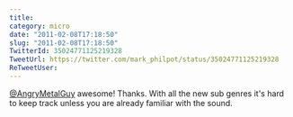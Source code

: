```yaml
---
title: 
category: micro
date: "2011-02-08T17:18:50"
slug: "2011-02-08T17:18:50"
TwitterId: 35024771125219328
TweetUrl: https://twitter.com/mark_philpot/status/35024771125219328
ReTweetUser: 
---
```


[@AngryMetalGuy](https://twitter.com/AngryMetalGuy) awesome! Thanks. With all the new sub genres it's hard to keep track unless you are already familiar with the sound.
